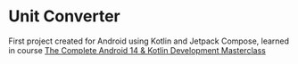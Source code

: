 # Unit Converter

First project created for Android using Kotlin and Jetpack Compose, learned in course [The Complete Android 14 & Kotlin Development Masterclass
](https://www.udemy.com/course/android-kotlin-developer/)